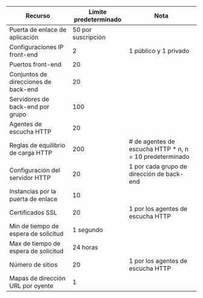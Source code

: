Recurso| Límite predeterminado | Nota
---|---|---
Puerta de enlace de aplicación | 50 por suscripción |
Configuraciones IP front-end| 2 | 1 público y 1 privado
Puertos front-end | 20 |
Conjuntos de direcciones de back-end | 20 |
Servidores de back-end por grupo | 100 |
Agentes de escucha HTTP | 20 |
Reglas de equilibrio de carga HTTP | 200 | # de agentes de escucha HTTP * n, n = 10 predeterminado
Configuración del servidor HTTP | 20 | 1 por cada grupo de dirección de back-end
Instancias por la puerta de enlace | 10 |
Certificados SSL | 20 | 1 por los agentes de escucha HTTP
Min de tiempo de espera de solicitud | 1 segundo |
Max de tiempo de espera de solicitud | 24 horas |
Número de sitios | 20 | 1 por los agentes de escucha HTTP
Mapas de dirección URL por oyente | 1 |
